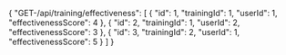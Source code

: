 {
  "GET-/api/training/effectiveness": [
    {
      "id": 1,
      "trainingId": 1,
      "userId": 1,
      "effectivenessScore": 4
    },
    {
      "id": 2,
      "trainingId": 1,
      "userId": 2,
      "effectivenessScore": 3
    },
    {
      "id": 3,
      "trainingId": 2,
      "userId": 1,
      "effectivenessScore": 5
    }
  ]
}